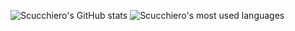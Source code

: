 ![Scucchiero's GitHub stats](https://github-readme-stats.vercel.app/api?theme=dark&username=scucchiero&show_icons=true&count_private=true)
![Scucchiero's most used languages](https://github-readme-stats.vercel.app/api/top-langs/?theme=dark&username=scucchiero&layout=compact&show_icons=true&count_private=true)
